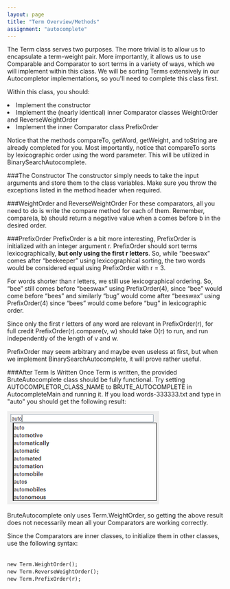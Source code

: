 ```yaml
---
layout: page
title: "Term Overview/Methods"
assignment: "autocomplete"
---
```


The Term class serves two purposes. The more trivial is to allow us to encapsulate a term-weight pair. More importantly, it allows us to use Comparable and Comparator to sort terms in a variety of ways, which we will implement within this class. We will be sorting Terms extensively in our Autocompletor implementations, so you'll need to complete this class first.

Within this class, you should:
<li> Implement the constructor </li>
<li> Implement the (nearly identical) inner Comparator classes WeightOrder and ReverseWeightOrder</li>
<li> Implement the inner Comparator class PrefixOrder </li>

Notice that the methods compareTo, getWord, getWeight, and toString are already completed for you. Most importantly, notice that compareTo sorts by lexicographic order using the word parameter. This will be utilized in BinarySearchAutocomplete.

###The Constructor
The constructor simply needs to take the input arguments and store them to the class variables. Make sure you throw the exceptions listed in the method header when required. 

###WeightOrder and ReverseWeightOrder
For these comparators, all you need to do is write the compare method for each of them. Remember, compare(a, b) should return a negative value when a comes before b in the desired order.

###PrefixOrder
PrefixOrder is a bit more interesting, PrefixOrder is initialized with an integer argument r. PrefixOrder should sort terms lexicographically, **but only using the first r letters**. So, while “beeswax” comes after “beekeeper” using lexicographical sorting, the two words would be considered equal using PrefixOrder with r = 3.

For words shorter than r letters, we still use lexicographical ordering. So, “bee” still comes before “beeswax” using PrefixOrder(4), since “bee” would come before “bees” and similarly “bug” would come after “beeswax” using PrefixOrder(4) since “bees” would come before “bug” in lexicographic order.

Since only the first r letters of any word are relevant in PrefixOrder(r), for full credit PrefixOrder(r).compare(v, w) should take O(r) to run, and run independently of the length of v and w. 

PrefixOrder may seem arbitrary and maybe even useless at first, but when we implement BinarySearchAutocomplete, it will prove rather useful.

###After Term Is Written
Once Term is written, the provided BruteAutocomplete class should be fully functional. Try setting AUTOCOMPLETOR\_CLASS\_NAME to BRUTE_AUTOCOMPLETE in AutocompleteMain and running it. If you load words-333333.txt and type in "auto" you should get the following result:

<img src="img/gui_example.png" alt="Splice">

BruteAutocomplete only uses Term.WeightOrder, so getting the above result does not necessarily mean all your Comparators are working correctly.

Since the Comparators are inner classes, to initialize them in other classes, use the following syntax:

<code>
new Term.WeightOrder();
new Term.ReverseWeightOrder();
new Term.PrefixOrder(r);
</code>